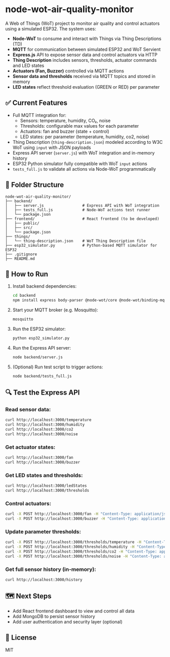
# node-wot-air-quality-monitor

A Web of Things (WoT) project to monitor air quality and control actuators using a simulated ESP32. The system uses:

- **Node-WoT** to consume and interact with Things via Thing Descriptions (TD)
- **MQTT** for communication between simulated ESP32 and WoT Servient
- **Express.js** API to expose sensor data and control actuators via HTTP
- **Thing Description** includes sensors, thresholds, actuator commands and LED states
- **Actuators (Fan, Buzzer)** controlled via MQTT actions
- **Sensor data and thresholds** received via MQTT topics and stored in memory
- **LED states** reflect threshold evaluation (GREEN or RED) per parameter

## ✅ Current Features

- Full MQTT integration for:
  - Sensors: temperature, humidity, CO₂, noise
  - Thresholds: configurable max values for each parameter
  - Actuators: fan and buzzer (state + control)
  - LED states: per parameter (temperature, humidity, co2, noise)
- Thing Description (`thing-description.json`) modeled according to W3C WoT using `input` with JSON payloads
- Express API server (`server.js`) with WoT integration and in-memory history
- ESP32 Python simulator fully compatible with WoT `input` actions
- `tests_full.js` to validate all actions via Node-WoT programmatically

## 📁 Folder Structure

```
node-wot-air-quality-monitor/
├── backend/
│   ├── server.js                 # Express API with WoT integration
│   ├── tests_full.js             # Node-WoT actions test runner
│   └── package.json
├── frontend/                     # React frontend (to be developed)
│   ├── public/
│   ├── src/
│   └── package.json
├── things/
│   └── thing-description.json    # WoT Thing Description file
├── esp32_simulator.py            # Python-based MQTT simulator for ESP32
├── .gitignore
├── README.md
```

## 🔧 How to Run

1. Install backend dependencies:
   ```bash
   cd backend
   npm install express body-parser @node-wot/core @node-wot/binding-mqtt
   ```

2. Start your MQTT broker (e.g. Mosquitto):
   ```bash
   mosquitto
   ```

3. Run the ESP32 simulator:
   ```bash
   python esp32_simulator.py
   ```

4. Run the Express API server:
   ```bash
   node backend/server.js
   ```

5. (Optional) Run test script to trigger actions:
   ```bash
   node backend/tests_full.js
   ```

## 🔍 Test the Express API

### Read sensor data:
```bash
curl http://localhost:3000/temperature
curl http://localhost:3000/humidity
curl http://localhost:3000/co2
curl http://localhost:3000/noise
```

### Get actuator states:
```bash
curl http://localhost:3000/fan
curl http://localhost:3000/buzzer
```

### Get LED states and thresholds:
```bash
curl http://localhost:3000/ledStates
curl http://localhost:3000/thresholds
```

### Control actuators:
```bash
curl -X POST http://localhost:3000/fan -H "Content-Type: application/json" -d '{"state":"ON"}'
curl -X POST http://localhost:3000/buzzer -H "Content-Type: application/json" -d '{"state":"OFF"}'
```

### Update parameter thresholds:
```bash
curl -X POST http://localhost:3000/thresholds/temperature -H "Content-Type: application/json" -d '{"value":29.5}'
curl -X POST http://localhost:3000/thresholds/humidity -H "Content-Type: application/json" -d '{"value":55}'
curl -X POST http://localhost:3000/thresholds/co2 -H "Content-Type: application/json" -d '{"value":900}'
curl -X POST http://localhost:3000/thresholds/noise -H "Content-Type: application/json" -d '{"value":80}'
```

### Get full sensor history (in-memory):
```bash
curl http://localhost:3000/history
```

## 🗺️ Next Steps

- Add React frontend dashboard to view and control all data
- Add MongoDB to persist sensor history
- Add user authentication and security layer (optional)

## 📝 License

MIT
